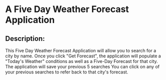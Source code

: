 # A Five Day Weather Forecast Application

## Description:
This Five Day Weather Forecast Application will allow you to search for a city by name. 
Once you click "Get Forecast", the application will populate a "Today's Weather" conditions as well as a Five-Day Forecast for that city.
The application will save your previous 5 searches 
You can click on any of your previous searches to refer back to that city's forecast.
